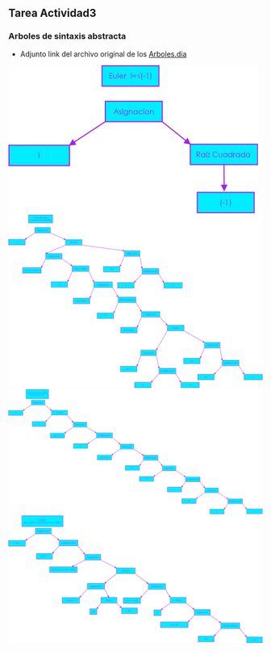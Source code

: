 ## Tarea Actividad3

### Arboles de sintaxis abstracta

- Adjunto link del archivo original de los [Arboles.dia](https://github.com/Alex-pozos/Tareas/blob/main/Tarea3/docs)

<img src="img/Euler.png">

<img src="img/Chicharronera.png">

<img src="img/Volumen_Esfera.png">

<img src="img/Angulo.png">